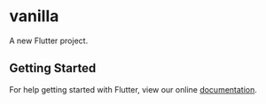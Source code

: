 # vanilla

A new Flutter project.

## Getting Started

For help getting started with Flutter, view our online
[documentation](http://flutter.io/).
